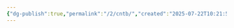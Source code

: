```yaml
---
{"dg-publish":true,"permalink":"/2/cntb/","created":"2025-07-22T10:21:54.301+09:00","updated":"2025-07-29T21:37:04.491+09:00"}
---
```


